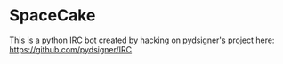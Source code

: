 # SpaceCake

This is a python IRC bot created by hacking on pydsigner's project here: https://github.com/pydsigner/IRC
